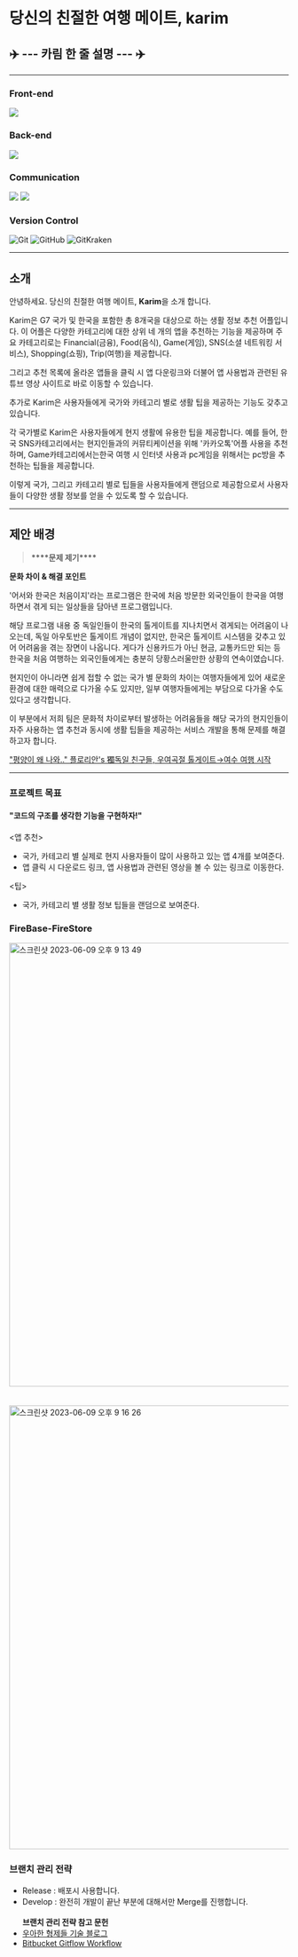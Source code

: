 
# 당신의 친절한 여행 메이트, karim

## ✈️ --- 카림 한 줄 설명 --- ✈️

---



### Front-end
<p>
   <img src="https://img.shields.io/badge/Flutter-02569B.svg?style=for-the-badge&logo=Flutter&logoColor=white">
  
  
</p>

### Back-end

<p>
  <img src="https://img.shields.io/badge/Firebase-FFCA28.svg?style=for-the-badge&logo=Firebase&logoColor=white">
  </p>

### Communication
<p>
  <img src="https://img.shields.io/badge/Google Meet-00897B.svg?style=for-the-badge&logo=Google Meet&logoColor=white">
  <img src="https://img.shields.io/badge/Notion-000000.svg?style=for-the-badge&logo=Notion&logoColor=white">
  </p>
  
### Version Control
![Git](https://img.shields.io/badge/git-%23F05033.svg?style=for-the-badge&logo=git&logoColor=white)
![GitHub](https://img.shields.io/badge/github-%23121011.svg?style=for-the-badge&logo=github&logoColor=white)
![GitKraken](https://img.shields.io/badge/GitKraken-179287.svg?style=for-the-badge&logo=GitKraken&logoColor=white)

---

## 소개

안녕하세요. 당신의 친절한 여행 메이트, **Karim**을 소개 합니다.

Karim은 G7 국가 및 한국을 포함한 총 8개국을 대상으로 하는 생활 정보 추천 어플입니다. 이 어플은 다양한 카테고리에 대한 상위 네 개의 앱을 추천하는 기능을 제공하며 주요 카테고리로는 Financial(금융), Food(음식), Game(게임), SNS(소셜 네트워킹 서비스), Shopping(쇼핑), Trip(여행)을 제공합니다. 

그리고 추천 목록에 올라온 앱들을 클릭 시 앱 다운링크와 더불어 앱 사용법과 관련된 유튜브 영상 사이트로 바로 이동할 수 있습니다.   

추가로 Karim은 사용자들에게 국가와 카테고리 별로 생활 팁을 제공하는 기능도 갖추고 있습니다.

각 국가별로 Karim은 사용자들에게 현지 생활에 유용한 팁을 제공합니다. 예를 들어, 한국 SNS카테고리에서는 현지인들과의 커뮤티케이션을 위해 '카카오톡'어플 사용을 추천하며, Game카테고리에서는한국 여행 시 인터넷 사용과 pc게임을 위해서는 pc방을 추천하는 팁들을 제공합니다.

이렇게 국가, 그리고 카테고리 별로 팁들을 사용자들에게 랜덤으로 제공함으로서 사용자들이 다양한 생활 정보를 얻을 수 있도록 할 수 있습니다. 


---

## 제안 배경

> ****\*\*\*\*****문제 제기****\*\*\*\*****

**문화 차이 & 해결 포인트**

'어서와 한국은 처음이지'라는 프로그램은 한국에 처음 방문한 외국인들이 한국을 여행하면서 겪게 되는 일상들을 담아낸 프로그램입니다. 

해당 프로그램 내용 중 독일인들이 한국의 톨게이트를 지나치면서 겪게되는 어려움이 나오는데, 독일 아우토반은 톨게이트 개념이 없지만, 한국은 톨게이트 시스템을 갖추고 있어 어려움을 겪는 장면이 나옵니다. 게다가 신용카드가 아닌 현금, 교통카드만 되는 등 한국을 처음 여행하는 외국인들에게는 충분히 당황스러울만한 상황의 연속이였습니다. 

현지인이 아니라면 쉽게 접할 수 없는 국가 별 문화의 차이는 여행자들에게 있어 새로운 환경에 대한 매력으로 다가올 수도 있지만, 일부 여행자들에게는 부담으로 다가올 수도 있다고 생각합니다. 

이 부분에서 저희 팀은 문화적 차이로부터 발생하는 어려움들을 해당 국가의 현지인들이 자주 사용하는 앱 추천과 동시에 생활 팁들을 제공하는 서비스 개발을 통해 문제를 해결하고자 합니다.

["평양이 왜 나와.." 플로리안's 獨독일 친구들, 우여곡절 톨게이트→여수 여행 시작 ](http://osen.mt.co.kr/article/G1111890612)

---

### 프로젝트 목표

#### "코드의 구조를 생각한 기능을 구현하자!"

<앱 추천>

- 국가, 카테고리 별 실제로 현지 사용자들이 많이 사용하고 있는 앱 4개를 보여준다.
- 앱 클릭 시 다운로드 링크, 앱 사용법과 관련된 영상을 볼 수 있는 링크로 이동한다.

<팁>

- 국가, 카테고리 별 생활 정보 팁들을 랜덤으로 보여준다.


### FireBase-FireStore

<img width="800" alt="스크린샷 2023-06-09 오후 9 13 49" src="https://github.com/timotheekim10/Karim/assets/114340019/3b4d9a93-068b-481b-952d-7801e67fed5a">
<br>
<br>
<br>


<img width="800" alt="스크린샷 2023-06-09 오후 9 16 26" src="https://github.com/timotheekim10/Karim/assets/114340019/18b4bad5-e104-41dd-8cb0-ea9c5c0e0737">



### 브랜치 관리 전략

- Release : 배포시 사용합니다.
- Develop : 완전히 개발이 끝난 부분에 대해서만 Merge를 진행합니다.
  <br><br>
  <b>브랜치 관리 전략 참고 문헌</b><br>
- [우아한 형제들 기술 블로그](http://woowabros.github.io/experience/2017/10/30/baemin-mobile-git-branch-strategy.html)
- [Bitbucket Gitflow Workflow](https://www.atlassian.com/git/tutorials/comparing-workflows/gitflow-workflow)
